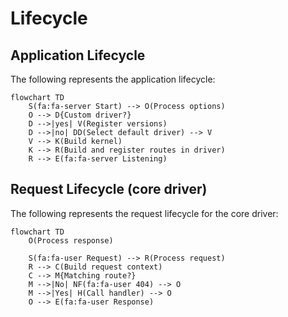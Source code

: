 # Lifecycle

## Application Lifecycle

The following represents the application lifecycle:

```mermaid
flowchart TD
    S(fa:fa-server Start) --> O(Process options)
    O --> D{Custom driver?}
    D -->|yes| V(Register versions)
    D -->|no| DD(Select default driver) --> V
    V --> K(Build kernel)
    K --> R(Build and register routes in driver)
    R --> E(fa:fa-server Listening)
```

## Request Lifecycle (core driver)

The following represents the request lifecycle for the core driver:

```mermaid
flowchart TD
    O(Process response)

    S(fa:fa-user Request) --> R(Process request)
    R --> C(Build request context)
    C --> M{Matching route?}
    M -->|No| NF(fa:fa-user 404) --> O
    M -->|Yes| H(Call handler) --> O
    O --> E(fa:fa-user Response)
```
